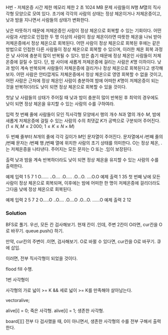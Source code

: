 H번 - 저체온증
시간 제한	메모리 제한
2 초	1024 MB
문제
사람들이 $N$행 $M$열의 직사각형 모양으로 모여 있다. 초기에 각각의 사람의 상태는 정상 체온이거나 저체온증이고, 낮과 밤을 지나면서 사람들의 상태가 변화한다.

낮은 따뜻하기 때문에 저체온증인 사람이 정상 체온으로 회복할 수 있는 기회이다. 어떤 사람과 사방으로 인접한 두 명 이상의 사람이 정상 체온이라면 따뜻한 체온을 나눠 받아 저체온증에서 정상 체온으로 회복된다. 어떤 사람이 정상 체온으로 회복된 후에는 같은 방법으로 인접한 다른 사람들이 정상 체온으로 회복할 수 있으며, 이러한 체온 회복 과정은 낮 사이에 충분히 많이 반복될 수 있다.
밤은 춥기 때문에 정상 체온인 사람들이 저체온증에 걸릴 수 있다. 단, 밤 사이에 새롭게 저체온증에 걸리는 사람은 $K$명 이하이다.
낮과 밤이 계속 반복되며 사람들이 저체온증에 걸리거나 정상 체온으로 회복된다고 생각해 보자. 어떤 사람은 안타깝게도 저체온증에서 정상 체온으로 영영 회복할 수 없을 것이고, 어떤 사람은 근처에 정상 체온인 사람이 충분하여 밤에 어떠한 $K$명이 저체온증이 되는 것을 반복하더라도 낮이 되면 정상 체온으로 회복할 수 있을 것이다.

첫날 낮 사람들의 상태가 주어질 때 낮과 밤이 충분히 많이 반복된 후 최악의 경우에도 낮이 되면 정상 체온을 유지할 수 있는 사람의 수를 구하여라.

입력
첫 번째 줄에 사람들이 모인 직사각형 모양에서 행의 개수 $N$과 열의 개수 $M$, 밤에 새롭게 저체온증에 걸릴 수 있는 사람의 수의 최댓값 $K$가 공백으로 구분되어 주어진다. ($1\leq N,M\leq 2\,000$; $1\leq K\leq N\times M$)

두 번째 줄부터 $N$개의 줄에 각각 길이가 $M$인 문자열이 주어진다. 문자열에서 $i$번째 줄의 $j$번째 문자는 $i$번째 행 $j$번째 열에 위치한 사람의 초기 상태를 의미한다. O는 정상 체온, .는 저체온증을 나타낸다. 주어지는 모든 문자는 O 또는 .임이 보장된다.

출력
낮과 밤을 계속 반복하더라도 낮이 되면 정상 체온을 유지할 수 있는 사람의 수를 출력한다.

예제 입력 1 
5 7 1
O......
..O....
.O.....
.O...O.
....O.O
예제 출력 1 
35
첫 번째 낮에 모든 사람이 정상 체온으로 회복되며, 이후에는 밤에 어떠한 한 명이 저체온증에 걸리더라도 그다음 낮에 정상 체온으로 회복된다.

예제 입력 2 
5 7 2
O.....O
..O....
.O....O
.O...O.
......O
예제 출력 2 
12

### Solution



BFS로 풀기.
우선, 모든 칸 검사해보기.
현재 칸이 .인데, 주변 2칸이 O라면,
	cur칸을 O로 바꾸기.
	queue.push() 하기.

만약, cur칸의 주변이 .이면, 
	검사해보기.
	O로 바뀔 수 있다면,
		cur칸을 O로 바꾸기.
		큐에 삽입.

이러면, 전부 직사각형이 되었을 것이다.

flood fill 수행.

1번 사각형이

사각형의 가로 넓이 >= K && 세로 넓이 >= K를 만족해야 살아남는다.

vector<Pos>alive;

alive[i] = 0; 죽은 사각형.
alive[i] = 1; 생존한 사각형.

board[][] 전부 다 검사했을 때, 0이 아니면서, 생존한 사각형의 수를 전부 구해서 출력한다.
